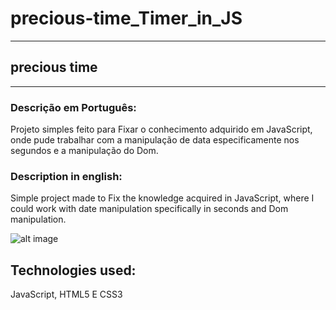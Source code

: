 # precious-time_Timer_in_JS

___________________________

## precious time
________________

### Descrição em Português:
Projeto simples feito para Fixar o conhecimento adquirido em JavaScript, onde pude trabalhar com a manipulação de data especificamente nos segundos e a manipulação do Dom.<br>

### Description in english:
Simple project made to Fix the knowledge acquired in JavaScript, where I could work with date manipulation specifically in seconds and Dom manipulation.<br>

![alt image](assets/image/cronometro.gif)

## Technologies used:
JavaScript, HTML5 E CSS3
